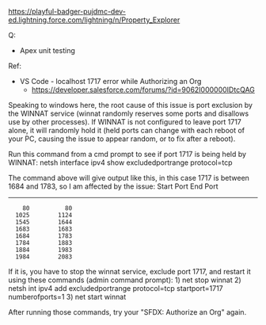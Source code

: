 https://playful-badger-pujdmc-dev-ed.lightning.force.com/lightning/n/Property_Explorer


Q:

  - Apex unit testing 



Ref:

  - VS Code - localhost 1717 error while Authorizing an Org
    - https://developer.salesforce.com/forums/?id=9062I000000IDtcQAG 

Speaking to windows here, the root cause of this issue is port exclusion by the WINNAT service (winnat randomly reserves some ports and disallows use by other processes). If WINNAT is not configured to leave port 1717 alone, it will randomly hold it (held ports can change with each reboot of your PC, causing the issue to appear random, or to fix after a reboot).

Run this command from a cmd prompt to see if port 1717 is being held by WINNAT:
netsh interface ipv4 show excludedportrange protocol=tcp

The command above will give output like this, in this case 1717 is between 1684 and 1783, so I am affected by the issue:
Start Port    End Port
----------    --------
        80          80
      1025        1124
      1545        1644
      1683        1683
      1684        1783
      1784        1883
      1884        1983
      1984        2083

If  it is, you have to stop the winnat service, exclude port 1717, and restart it using these commands (admin command prompt):
1)
net stop winnat
2)
netsh int ipv4 add excludedportrange protocol=tcp startport=1717 numberofports=1
3)
net start winnat

After running those commands, try your "SFDX: Authorize an Org" again.
